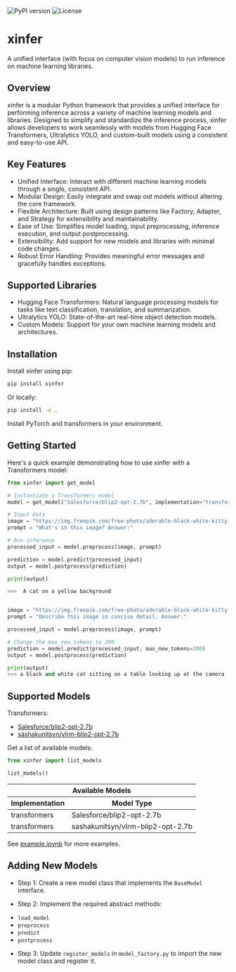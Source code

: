 ![PyPI version](https://img.shields.io/pypi/v/xinfer.svg?style=for-the-badge&logo=pypi&logoColor=white&label=PyPI&color=blue)
![License](https://img.shields.io/badge/License-Apache%202.0-green.svg?style=for-the-badge&logo=apache&logoColor=white)


# xinfer
A unified interface (with focus on computer vision models) to run inference on machine learning libraries.


## Overview
xinfer is a modular Python framework that provides a unified interface for performing inference across a variety of machine learning models and libraries. Designed to simplify and standardize the inference process, xinfer allows developers to work seamlessly with models from Hugging Face Transformers, Ultralytics YOLO, and custom-built models using a consistent and easy-to-use API.

## Key Features
- Unified Interface: Interact with different machine learning models through a single, consistent API.
- Modular Design: Easily integrate and swap out models without altering the core framework.
- Flexible Architecture: Built using design patterns like Factory, Adapter, and Strategy for extensibility and maintainability.
- Ease of Use: Simplifies model loading, input preprocessing, inference execution, and output postprocessing.
- Extensibility: Add support for new models and libraries with minimal code changes.
- Robust Error Handling: Provides meaningful error messages and gracefully handles exceptions.


## Supported Libraries
- Hugging Face Transformers: Natural language processing models for tasks like text classification, translation, and summarization.
- Ultralytics YOLO: State-of-the-art real-time object detection models.
- Custom Models: Support for your own machine learning models and architectures.


## Installation
Install xinfer using pip:
```bash
pip install xinfer
```

Or locally:
```bash
pip install -e .
```

Install PyTorch and transformers in your environment.

## Getting Started

Here's a quick example demonstrating how to use xinfer with a Transformers model:

```python
from xinfer import get_model

# Instantiate a Transformers model
model = get_model("Salesforce/blip2-opt-2.7b", implementation="transformers")

# Input data
image = "https://img.freepik.com/free-photo/adorable-black-white-kitty-with-monochrome-wall-her_23-2148955182.jpg"
prompt = "What's in this image? Answer:"

# Run inference
processed_input = model.preprocess(image, prompt)

prediction = model.predict(processed_input)
output = model.postprocess(prediction)

print(output)

>>>  A cat on a yellow background


image = "https://img.freepik.com/free-photo/adorable-black-white-kitty-with-monochrome-wall-her_23-2148955182.jpg"
prompt = "Describe this image in concise detail. Answer:"

processed_input = model.preprocess(image, prompt)

# Change the max_new_tokens to 200
prediction = model.predict(processed_input, max_new_tokens=200)
output = model.postprocess(prediction)

print(output)
>>> a black and white cat sitting on a table looking up at the camera

```


## Supported Models
Transformers:
- [Salesforce/blip2-opt-2.7b](https://huggingface.co/Salesforce/blip2-opt-2.7b)
- [sashakunitsyn/vlrm-blip2-opt-2.7b](https://huggingface.co/sashakunitsyn/vlrm-blip2-opt-2.7b)

Get a list of available models:
```python
from xinfer import list_models

list_models()
```

<table>
  <thead>
    <tr>
      <th colspan="2">Available Models</th>
    </tr>
    <tr>
      <th>Implementation</th>
      <th>Model Type</th>
    </tr>
  </thead>
  <tbody>
    <tr>
      <td>transformers</td>
      <td>Salesforce/blip2-opt-2.7b</td>
    </tr>
    <tr>
      <td>transformers</td>
      <td>sashakunitsyn/vlrm-blip2-opt-2.7b</td>
    </tr>
  </tbody>
</table>

See [example.ipynb](nbs/example.ipynb) for more examples.


## Adding New Models

+ Step 1: Create a new model class that implements the `BaseModel` interface.

+ Step 2: Implement the required abstract methods: 
- `load_model`
- `preprocess`
- `predict`
- `postprocess`

+ Step 3: Update `register_models` in `model_factory.py` to import the new model class and register it.

